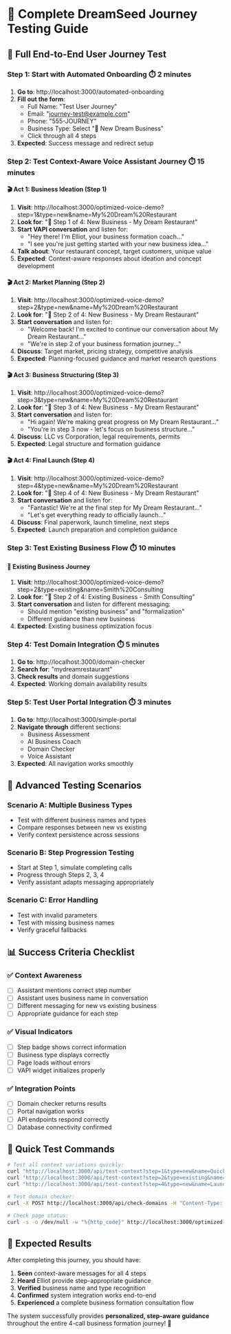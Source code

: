 # 🧪 Complete DreamSeed Journey Testing Guide

## 🎯 **Full End-to-End User Journey Test**

### **Step 1: Start with Automated Onboarding** ⏱️ 2 minutes
1. **Go to**: http://localhost:3000/automated-onboarding
2. **Fill out the form**:
   - Full Name: "Test User Journey"
   - Email: "journey-test@example.com" 
   - Phone: "555-JOURNEY"
   - Business Type: Select "🚀 New Dream Business"
   - Click through all 4 steps
3. **Expected**: Success message and redirect setup

### **Step 2: Test Context-Aware Voice Assistant Journey** ⏱️ 15 minutes

#### **🎬 Act 1: Business Ideation (Step 1)**
1. **Visit**: http://localhost:3000/optimized-voice-demo?step=1&type=new&name=My%20Dream%20Restaurant
2. **Look for**: "📍 Step 1 of 4: New Business - My Dream Restaurant"
3. **Start VAPI conversation** and listen for: 
   - "Hey there! I'm Elliot, your business formation coach..."
   - "I see you're just getting started with your new business idea..."
4. **Talk about**: Your restaurant concept, target customers, unique value
5. **Expected**: Context-aware responses about ideation and concept development

#### **🎬 Act 2: Market Planning (Step 2)**
1. **Visit**: http://localhost:3000/optimized-voice-demo?step=2&type=new&name=My%20Dream%20Restaurant
2. **Look for**: "📍 Step 2 of 4: New Business - My Dream Restaurant"
3. **Start conversation** and listen for:
   - "Welcome back! I'm excited to continue our conversation about My Dream Restaurant..."
   - "We're in step 2 of your business formation journey..."
4. **Discuss**: Target market, pricing strategy, competitive analysis
5. **Expected**: Planning-focused guidance and market research questions

#### **🎬 Act 3: Business Structuring (Step 3)**
1. **Visit**: http://localhost:3000/optimized-voice-demo?step=3&type=new&name=My%20Dream%20Restaurant
2. **Look for**: "📍 Step 3 of 4: New Business - My Dream Restaurant"
3. **Start conversation** and listen for:
   - "Hi again! We're making great progress on My Dream Restaurant..."
   - "You're in step 3 now - let's focus on business structure..."
4. **Discuss**: LLC vs Corporation, legal requirements, permits
5. **Expected**: Legal structure and formation guidance

#### **🎬 Act 4: Final Launch (Step 4)**
1. **Visit**: http://localhost:3000/optimized-voice-demo?step=4&type=new&name=My%20Dream%20Restaurant
2. **Look for**: "📍 Step 4 of 4: New Business - My Dream Restaurant"
3. **Start conversation** and listen for:
   - "Fantastic! We're at the final step for My Dream Restaurant..."
   - "Let's get everything ready to officially launch..."
4. **Discuss**: Final paperwork, launch timeline, next steps
5. **Expected**: Launch preparation and completion guidance

### **Step 3: Test Existing Business Flow** ⏱️ 10 minutes

#### **🏢 Existing Business Journey**
1. **Visit**: http://localhost:3000/optimized-voice-demo?step=2&type=existing&name=Smith%20Consulting
2. **Look for**: "📍 Step 2 of 4: Existing Business - Smith Consulting"
3. **Start conversation** and listen for different messaging:
   - Should mention "existing business" and "formalization"
   - Different guidance than new business
4. **Expected**: Existing business optimization focus

### **Step 4: Test Domain Integration** ⏱️ 5 minutes
1. **Go to**: http://localhost:3000/domain-checker
2. **Search for**: "mydreamrestaurant"
3. **Check results** and domain suggestions
4. **Expected**: Working domain availability results

### **Step 5: Test User Portal Integration** ⏱️ 3 minutes
1. **Go to**: http://localhost:3000/simple-portal
2. **Navigate through** different sections:
   - Business Assessment
   - AI Business Coach  
   - Domain Checker
   - Voice Assistant
3. **Expected**: All navigation works smoothly

## 🧪 **Advanced Testing Scenarios**

### **Scenario A: Multiple Business Types**
- Test with different business names and types
- Compare responses between new vs existing
- Verify context persistence across sessions

### **Scenario B: Step Progression Testing**
- Start at Step 1, simulate completing calls
- Progress through Steps 2, 3, 4
- Verify assistant adapts messaging appropriately

### **Scenario C: Error Handling**
- Test with invalid parameters
- Test with missing business names
- Verify graceful fallbacks

## 📊 **Success Criteria Checklist**

### ✅ **Context Awareness**
- [ ] Assistant mentions correct step number
- [ ] Assistant uses business name in conversation
- [ ] Different messaging for new vs existing business
- [ ] Appropriate guidance for each step

### ✅ **Visual Indicators**
- [ ] Step badge shows correct information
- [ ] Business type displays correctly
- [ ] Page loads without errors
- [ ] VAPI widget initializes properly

### ✅ **Integration Points**
- [ ] Domain checker returns results
- [ ] Portal navigation works
- [ ] API endpoints respond correctly
- [ ] Database connectivity confirmed

## 🎯 **Quick Test Commands**

```bash
# Test all context variations quickly:
curl "http://localhost:3000/api/test-context?step=1&type=new&name=QuickTest"
curl "http://localhost:3000/api/test-context?step=2&type=existing&name=ExistingBiz"
curl "http://localhost:3000/api/test-context?step=4&type=new&name=LaunchReady"

# Test domain checker:
curl -X POST http://localhost:3000/api/check-domains -H "Content-Type: application/json" -d '{"domains": "testbusiness.com"}'

# Check page status:
curl -s -o /dev/null -w "%{http_code}" http://localhost:3000/optimized-voice-demo?step=3
```

## 🚀 **Expected Results**

After completing this journey, you should have:
1. **Seen** context-aware messages for all 4 steps
2. **Heard** Elliot provide step-appropriate guidance
3. **Verified** business name and type recognition
4. **Confirmed** system integration works end-to-end
5. **Experienced** a complete business formation consultation flow

The system successfully provides **personalized, step-aware guidance** throughout the entire 4-call business formation journey! 🎉